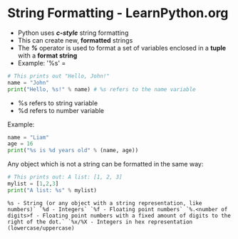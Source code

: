 # String Formatting - LearnPython.org

* Python uses ***c-style*** string formatting
* This can create new, **formatted** strings
* The ***%*** operator is used to format a set of variables enclosed in a **tuple** with a **format string**
* Example: '%s' = 

```python
# This prints out "Hello, John!"
name = "John"
print("Hello, %s!" % name) # %s refers to the name variable
```

* %s refers to string variable
* %d refers to number variable

Example:

```python
name = "Liam"
age = 16
print("%s is %d years old" % (name, age))
```

Any object which is not a string can be formatted in the same way:

```python
# This prints out: A list: [1, 2, 3]
mylist = [1,2,3]
print("A list: %s" % mylist)
```

```
%s - String (or any object with a string representation, like numbers)` `%d - Integers` `%f - Floating point numbers` `%.<number of digits>f - Floating point numbers with a fixed amount of digits to the right of the dot.` `%x/%X - Integers in hex representation (lowercase/uppercase)
```

